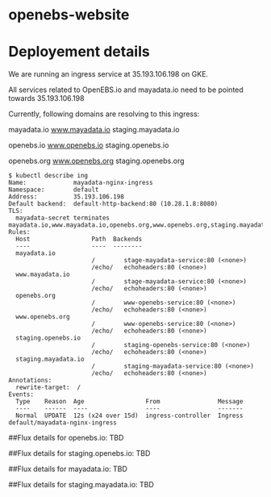 # openebs-website

# Deployement details

We are running an ingress service at 35.193.106.198 on GKE.

All services related to OpenEBS.io and mayadata.io need to be pointed towards 35.193.106.198

Currently, following domains are resolving to this ingress:

mayadata.io
www.mayadata.io
staging.mayadata.io

openebs.io
www.openebs.io
staging.openebs.io

openebs.org
www.openebs.org
staging.openebs.org


```
$ kubectl describe ing
Name:             mayadata-nginx-ingress
Namespace:        default
Address:          35.193.106.198
Default backend:  default-http-backend:80 (10.28.1.8:8080)
TLS:
  mayadata-secret terminates mayadata.io,www.mayadata.io,openebs.org,www.openebs.org,staging.mayadata.io,staging.openebs.io
Rules:
  Host                 Path  Backends
  ----                 ----  --------
  mayadata.io
                       /        stage-mayadata-service:80 (<none>)
                       /echo/   echoheaders:80 (<none>)
  www.mayadata.io
                       /        stage-mayadata-service:80 (<none>)
                       /echo/   echoheaders:80 (<none>)
  openebs.org
                       /        www-openebs-service:80 (<none>)
                       /echo/   echoheaders:80 (<none>)
  www.openebs.org
                       /        www-openebs-service:80 (<none>)
                       /echo/   echoheaders:80 (<none>)
  staging.openebs.io
                       /        staging-openebs-service:80 (<none>)
                       /echo/   echoheaders:80 (<none>)
  staging.mayadata.io
                       /        staging-mayadata-service:80 (<none>)
                       /echo/   echoheaders:80 (<none>)
Annotations:
  rewrite-target:  /
Events:
  Type    Reason  Age                 From                Message
  ----    ------  ----                ----                -------
  Normal  UPDATE  12s (x24 over 15d)  ingress-controller  Ingress default/mayadata-nginx-ingress
```


##Flux details for openebs.io: TBD
<Atul to update this section>

##Flux details for staging.openebs.io: TBD
<Atul to update this section>


##Flux details for mayadata.io: TBD
<Atul to update this section>


##Flux details for staging.mayadata.io: TBD
<Atul to update this section>

